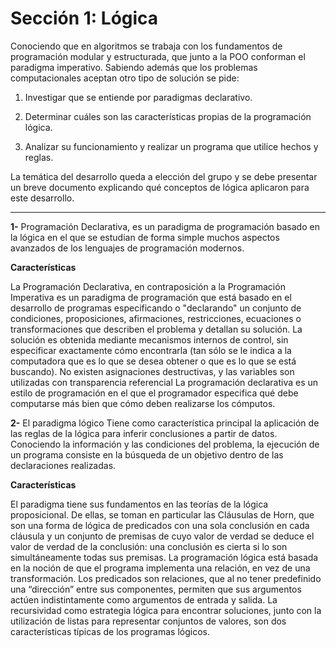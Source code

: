 # Sección 1: Lógica #

Conociendo que en algoritmos se trabaja con los fundamentos de programación modular y
estructurada, que junto a la POO conforman el paradigma imperativo. Sabiendo además
que los problemas computacionales aceptan otro tipo de solución se pide:


1.  Investigar que se entiende por paradigmas declarativo.
 
1.  Determinar cuáles son las características propias de la programación lógica.
 
1.  Analizar su funcionamiento y realizar un programa que utilice hechos y reglas.

La temática del desarrollo queda a elección del grupo y se debe presentar un breve
documento explicando qué conceptos de lógica aplicaron para este desarrollo.

----------------------------------------------------------

 
**1-** Programación Declarativa, es un paradigma de programación basado en la lógica en el que se estudian de forma simple muchos aspectos avanzados de los lenguajes de programación modernos. 

**Características**

La Programación Declarativa, en contraposición a la Programación Imperativa es un paradigma de programación que está basado en el desarrollo de programas especificando o "declarando" un conjunto de condiciones, proposiciones, afirmaciones, restricciones, ecuaciones o transformaciones que describen el problema y detallan su solución.
La solución es obtenida mediante mecanismos internos de control, sin especificar exactamente cómo encontrarla (tan sólo se le indica a la computadora que es lo que se desea obtener o que es lo que se está buscando). No existen asignaciones destructivas, y las variables son utilizadas con transparencia referencial 
La programación declarativa es un estilo de programación en el que el programador especifica qué debe computarse más bien que cómo deben realizarse los cómputos. 


  **2-**  El paradigma lógico Tiene como característica principal la aplicación de las reglas de la lógica para inferir conclusiones a partir de datos. Conociendo la información y las condiciones del problema, la ejecución de un programa consiste en la búsqueda de un objetivo dentro de las declaraciones realizadas. 
  

**Características**

El paradigma tiene sus fundamentos en las teorías de la lógica proposicional. De ellas, se toman en particular las Cláusulas de Horn, que son una forma de lógica de predicados con una sola conclusión en cada cláusula y un conjunto de premisas de cuyo valor de verdad se deduce el valor de verdad de la conclusión: una conclusión es cierta si lo son simultáneamente todas sus premisas.
La programación lógica está basada en la noción de que el programa implementa una relación, en vez de una transformación. Los predicados son relaciones, que al no tener predefinido una “dirección” entre sus componentes, permiten que sus argumentos actúen indistintamente como argumentos de entrada y salida.
La recursividad como estrategia lógica para encontrar soluciones, junto con la utilización de listas para representar conjuntos de valores, son dos características típicas de los programas lógicos. 
